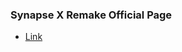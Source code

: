 ### Synapse X Remake Official Page
- [Link](https://charlzk05.github.io/Synapse-X-Remake-Synapse-X-Free-Version/)
